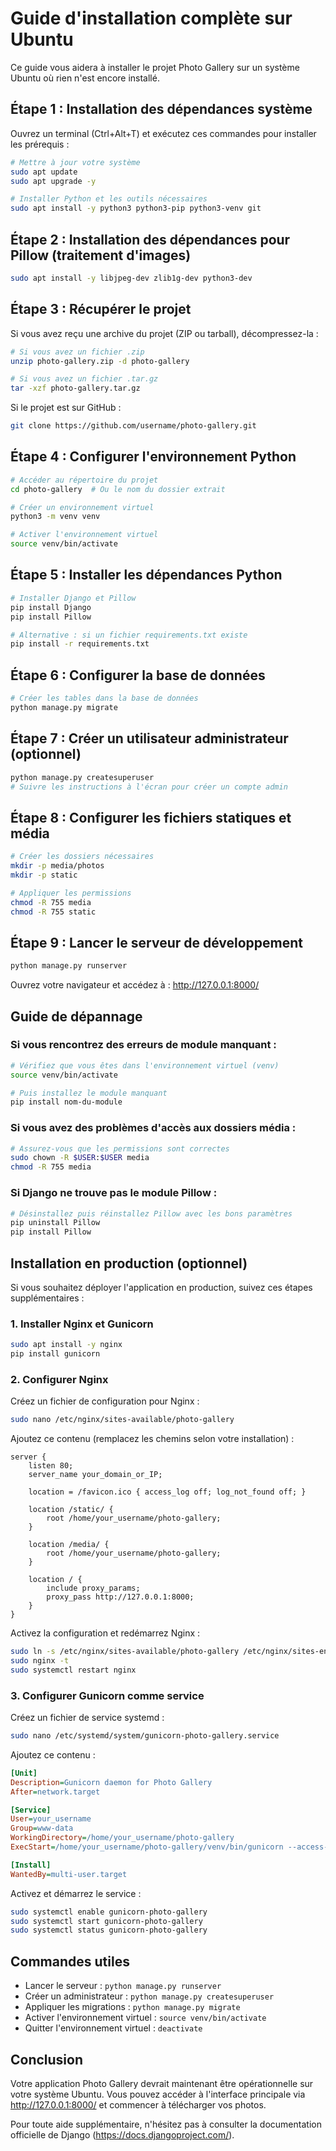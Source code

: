 # Guide d'installation complète sur Ubuntu

Ce guide vous aidera à installer le projet Photo Gallery sur un système Ubuntu où rien n'est encore installé.

## Étape 1 : Installation des dépendances système

Ouvrez un terminal (Ctrl+Alt+T) et exécutez ces commandes pour installer les prérequis :

```bash
# Mettre à jour votre système
sudo apt update
sudo apt upgrade -y

# Installer Python et les outils nécessaires
sudo apt install -y python3 python3-pip python3-venv git
```

## Étape 2 : Installation des dépendances pour Pillow (traitement d'images)

```bash
sudo apt install -y libjpeg-dev zlib1g-dev python3-dev
```

## Étape 3 : Récupérer le projet

Si vous avez reçu une archive du projet (ZIP ou tarball), décompressez-la :

```bash
# Si vous avez un fichier .zip
unzip photo-gallery.zip -d photo-gallery

# Si vous avez un fichier .tar.gz
tar -xzf photo-gallery.tar.gz
```

Si le projet est sur GitHub :

```bash
git clone https://github.com/username/photo-gallery.git
```

## Étape 4 : Configurer l'environnement Python

```bash
# Accéder au répertoire du projet
cd photo-gallery  # Ou le nom du dossier extrait

# Créer un environnement virtuel
python3 -m venv venv

# Activer l'environnement virtuel
source venv/bin/activate
```

## Étape 5 : Installer les dépendances Python

```bash
# Installer Django et Pillow
pip install Django
pip install Pillow

# Alternative : si un fichier requirements.txt existe
pip install -r requirements.txt
```

## Étape 6 : Configurer la base de données

```bash
# Créer les tables dans la base de données
python manage.py migrate
```

## Étape 7 : Créer un utilisateur administrateur (optionnel)

```bash
python manage.py createsuperuser
# Suivre les instructions à l'écran pour créer un compte admin
```

## Étape 8 : Configurer les fichiers statiques et média

```bash
# Créer les dossiers nécessaires
mkdir -p media/photos
mkdir -p static

# Appliquer les permissions
chmod -R 755 media
chmod -R 755 static
```

## Étape 9 : Lancer le serveur de développement

```bash
python manage.py runserver
```

Ouvrez votre navigateur et accédez à : http://127.0.0.1:8000/

## Guide de dépannage

### Si vous rencontrez des erreurs de module manquant :

```bash
# Vérifiez que vous êtes dans l'environnement virtuel (venv)
source venv/bin/activate

# Puis installez le module manquant
pip install nom-du-module
```

### Si vous avez des problèmes d'accès aux dossiers média :

```bash
# Assurez-vous que les permissions sont correctes
sudo chown -R $USER:$USER media
chmod -R 755 media
```

### Si Django ne trouve pas le module Pillow :

```bash
# Désinstallez puis réinstallez Pillow avec les bons paramètres
pip uninstall Pillow
pip install Pillow
```

## Installation en production (optionnel)

Si vous souhaitez déployer l'application en production, suivez ces étapes supplémentaires :

### 1. Installer Nginx et Gunicorn

```bash
sudo apt install -y nginx
pip install gunicorn
```

### 2. Configurer Nginx

Créez un fichier de configuration pour Nginx :

```bash
sudo nano /etc/nginx/sites-available/photo-gallery
```

Ajoutez ce contenu (remplacez les chemins selon votre installation) :

```nginx
server {
    listen 80;
    server_name your_domain_or_IP;

    location = /favicon.ico { access_log off; log_not_found off; }
    
    location /static/ {
        root /home/your_username/photo-gallery;
    }
    
    location /media/ {
        root /home/your_username/photo-gallery;
    }
    
    location / {
        include proxy_params;
        proxy_pass http://127.0.0.1:8000;
    }
}
```

Activez la configuration et redémarrez Nginx :

```bash
sudo ln -s /etc/nginx/sites-available/photo-gallery /etc/nginx/sites-enabled
sudo nginx -t
sudo systemctl restart nginx
```

### 3. Configurer Gunicorn comme service

Créez un fichier de service systemd :

```bash
sudo nano /etc/systemd/system/gunicorn-photo-gallery.service
```

Ajoutez ce contenu :

```ini
[Unit]
Description=Gunicorn daemon for Photo Gallery
After=network.target

[Service]
User=your_username
Group=www-data
WorkingDirectory=/home/your_username/photo-gallery
ExecStart=/home/your_username/photo-gallery/venv/bin/gunicorn --access-logfile - --workers 3 --bind 127.0.0.1:8000 myproject.wsgi:application

[Install]
WantedBy=multi-user.target
```

Activez et démarrez le service :

```bash
sudo systemctl enable gunicorn-photo-gallery
sudo systemctl start gunicorn-photo-gallery
sudo systemctl status gunicorn-photo-gallery
```

## Commandes utiles

- Lancer le serveur : `python manage.py runserver`
- Créer un administrateur : `python manage.py createsuperuser`
- Appliquer les migrations : `python manage.py migrate`
- Activer l'environnement virtuel : `source venv/bin/activate`
- Quitter l'environnement virtuel : `deactivate`

## Conclusion

Votre application Photo Gallery devrait maintenant être opérationnelle sur votre système Ubuntu. Vous pouvez accéder à l'interface principale via http://127.0.0.1:8000/ et commencer à télécharger vos photos.

Pour toute aide supplémentaire, n'hésitez pas à consulter la documentation officielle de Django (https://docs.djangoproject.com/). 